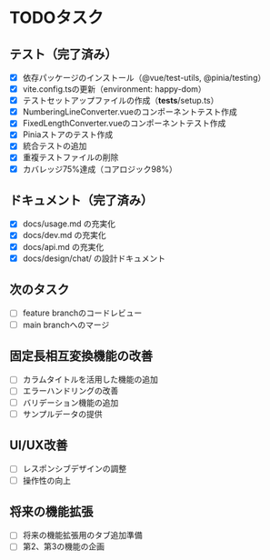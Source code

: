# TODOタスク

## テスト（完了済み）
- [x] 依存パッケージのインストール（@vue/test-utils, @pinia/testing）
- [x] vite.config.tsの更新（environment: happy-dom）
- [x] テストセットアップファイルの作成（__tests__/setup.ts）
- [x] NumberingLineConverter.vueのコンポーネントテスト作成
- [x] FixedLengthConverter.vueのコンポーネントテスト作成
- [x] Piniaストアのテスト作成
- [x] 統合テストの追加
- [x] 重複テストファイルの削除
- [x] カバレッジ75%達成（コアロジック98%）

## ドキュメント（完了済み）
- [x] docs/usage.md の充実化
- [x] docs/dev.md の充実化
- [x] docs/api.md の充実化
- [x] docs/design/chat/ の設計ドキュメント

## 次のタスク
- [ ] feature branchのコードレビュー
- [ ] main branchへのマージ

## 固定長相互変換機能の改善
- [ ] カラムタイトルを活用した機能の追加
- [ ] エラーハンドリングの改善
- [ ] バリデーション機能の追加
- [ ] サンプルデータの提供

## UI/UX改善
- [ ] レスポンシブデザインの調整
- [ ] 操作性の向上

## 将来の機能拡張
- [ ] 将来の機能拡張用のタブ追加準備
- [ ] 第2、第3の機能の企画
